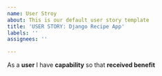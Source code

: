 ```yaml
---
name: User Stroy
about: This is our default user story template
title: 'USER STORY: Django Recipe App'
labels: ''
assignees: ''

---
```


As a **user** I have **capability** so that **received benefit**
